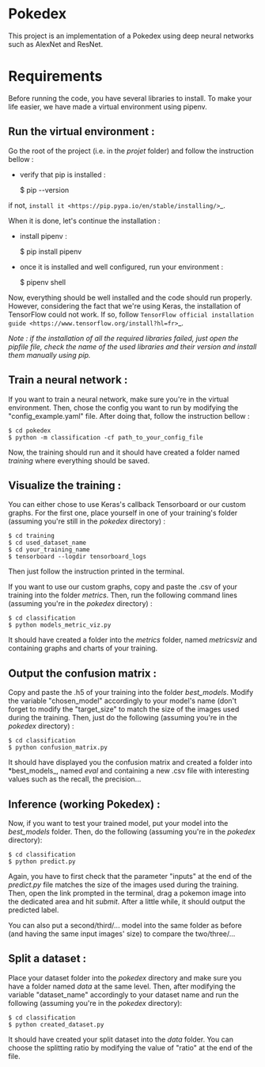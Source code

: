 Pokedex
=====================

This project is an implementation of a Pokedex using deep neural networks such as AlexNet and ResNet.

Requirements
============

Before running the code, you have several libraries to install. To make your life easier, we have made a virtual environment using pipenv.

Run the virtual environment :
-----------

Go the root of the project (i.e. in the *projet* folder) and follow the instruction bellow :

- verify that pip is installed :

    $ pip --version

if not, `install it <https://pip.pypa.io/en/stable/installing/>`_.

When it is done, let's continue the installation :

- install pipenv :

    $ pip install pipenv

- once it is installed and well configured, run your environment :

    $ pipenv shell
    
Now, everything should be well installed and the code should run properly. However, considering the fact that we're using Keras,
the installation of TensorFlow could not work. If so, follow `TensorFlow official installation guide <https://www.tensorflow.org/install?hl=fr>`_.

*Note : if the installation of all the required libraries failed, just open the pipfile file, check the name of the used 
libraries and their version and install them manually using pip.*

Train a neural network :
-----------

If you want to train a neural network, make sure you're in the virtual environment. Then, chose the config you want to run by 
modifying the "config_example.yaml" file. After doing that, follow the instruction bellow :

    $ cd pokedex
    $ python -m classification -cf path_to_your_config_file
    
Now, the training should run and it should have created a folder named *training* where everything should be saved.

Visualize the training :
-----------

You can either chose to use Keras's callback Tensorboard or our custom graphs. For the first one, place yourself 
in one of your training's folder (assuming you're still in the *pokedex* directory) :

    $ cd training
    $ cd used_dataset_name
    $ cd your_training_name
    $ tensorboard --logdir tensorboard_logs

Then just follow the instruction printed in the terminal.

If you want to use our custom graphs, copy and paste the .csv of your training into the folder *metrics*. Then, run the 
following command lines (assuming you're in the *pokedex* directory) :

    $ cd classification
    $ python models_metric_viz.py
    
It should have created a folder into the *metrics* folder, named *metricsviz* and containing graphs and charts of your training.

Output the confusion matrix :
-----------

Copy and paste the .h5 of your training into the folder *best_models*. Modify the variable "chosen_model"
accordingly to your model's name (don't forget to modify the "target_size" to match the size of the images used during the
training. Then, just do the following (assuming you're in the *pokedex* directory) :

    $ cd classification
    $ python confusion_matrix.py
    
It should have displayed you the confusion matrix and created a folder into *best_models_, named *eval* and
containing a new .csv file with interesting values such as the recall, the precision...

Inference (working Pokedex) :
-----------

Now, if you want to test your trained model, put your model into the *best_models* folder. Then, do the following 
(assuming you're in the *pokedex* directory):

    $ cd classification
    $ python predict.py
    
Again, you have to first check that the parameter "inputs" at the end of the *predict.py* file matches 
the size of the images used during the training. Then, open the link prompted in the terminal, drag a pokemon image 
into the dedicated area and hit *submit*. After a little while, it should output the predicted label.

You can also put a second/third/... model into the same folder as before (and having the same input images' size) to
compare the two/three/...

Split a dataset :
-----------

Place your dataset folder into the *pokedex* directory and make sure you have a folder named *data* at the same
level. Then, after modifying the variable "dataset_name" accordingly to your dataset name and run the following
(assuming you're in the *pokedex* directory):

    $ cd classification
    $ python created_dataset.py
    
It should have created your split dataset into the *data* folder. You can choose the splitting ratio by modifying the 
value of "ratio" at the end of the file.

